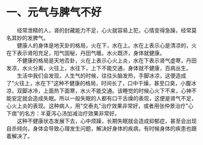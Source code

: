 # 一、元气与脾气不好
  
　　经常泄精的人，肾的封藏能力不足，心火就容易上犯，心情变得急躁，经常莫名其妙的发脾气。  
　　健康人的身体是地天卦的格局，火在下，水在上。水在上表示心是清凉的，火在下表示肾阳充足，阳气固秘，丹田气暖。水火既济，身体就健康。  
　　不健康的格局是天地否卦，火在上表示心火上炎，水在下表示肾气虚寒，丹田发凉，水火分离，火往上，水往下，上下不能交通，身体就不健康，百病丛生。  
　　生活中我们会发现，人生气的时候，往往头脑发热，手脚冰凉，这便造成了"火往上，水在下"这种不健康的格局，时间长了，口中干燥，甚至口臭，小腹冰凉，双脚冰冷，上面热下面寒，水火不能交通。该睡觉的时候心火下不来，心神不能安定就会造成失眠。所以一般失眠的人都有口干舌燥的表现，这便是肾气不足，心火上炎的表现。这种病人，用"交泰丸"治疗效果非常好，或者用张仲景治疗"心下痞"的名方：半夏泻心汤加减治疗效果非常好。  
　　这种不健康状态发展下去，心中烦躁，长期失眠就会造成抑郁症，甚至会出现自杀倾向，身体会导致心理发生问题，解决好身体的疾病，有时候身体的疾患也跟着解决了。  